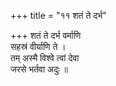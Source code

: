 +++
title = "११ शतं ते दर्भ"

+++
शतं ते दर्भ वर्माणि  
सहस्रं वीर्याणि ते ।  
तम् अस्मै विश्वे त्वां देवा  
जरसे भर्तवा अदुः ॥